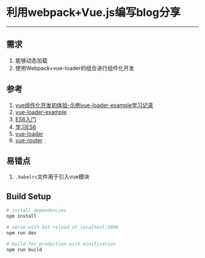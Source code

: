 # 利用webpack+Vue.js编写blog分享
----

## 需求
1. 能够动态加载
2. 使用Webpack+vue-loader的组合进行组件化开发

## 参考
1. [vue组件化开发初体验-示例vue-loader-example学习记录](http://www.cnblogs.com/dingyiming/p/5009630.html)
2. [vue-loader-example](https://github.com/vuejs/vue-loader-example)
3. [ES6入门](http://es6.ruanyifeng.com)
4. [学习ES6](http://babeljs.cn/)
5. [vue-loader](http://vue-loader.vuejs.org/en/configurations/advanced.html)
6. [vue-router](http://router.vuejs.org/zh-cn/basic.html)

## 易错点
1. `.babelrc`文件用于引入vue模块

## Build Setup

``` bash
# install dependencies
npm install

# serve with hot reload at localhost:3000
npm run dev

# build for production with minification
npm run build
```

